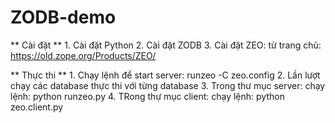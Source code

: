 # ZODB-demo
** Cài đặt **
    1. Cài đặt Python
    2. Cài đặt ZODB
    3. Cài đặt ZEO: từ trang chủ: https://old.zope.org/Products/ZEO/

** Thực thi **
    1. Chạy lệnh để start server: runzeo -C zeo.config
    2. Lần lượt chạy các database thực thi với từng database
    3. Trong thư mục server: chạy lệnh: python runzeo.py
    4. TRong thự mục client: chạy lệnh: python zeo.client.py
